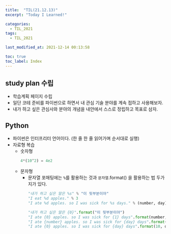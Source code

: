 ```yaml
---
title:  "TIL(21.12.13)"
excerpt: "Today I Learned!"

categories:
  - TIL_2021
tags:
  - TIL_2021

last_modified_at: 2021-12-14 00:13:58

toc: true
toc_label: Index
---
```


## study plan 수립
  - 학습계획 페이지 수립
  - 일단 코테 준비를 파이썬으로 하면서 내 관심 기술 분야를 계속 접하고 사용해보자.
  - 내가 하고 싶은 관심사와 분야의 개념을 내안에서 스스로 정립하고 목표로 삼자.

## Python
  - 파이썬은 인터프리터 언어이다. (한 줄 한 줄 읽어가며 순서대로 실행)
  - 자료형 복습
    - 숫자형
      ```python
      4*(10^2) = 4e2
      ```
    - 문자형
      - 문자열 포매팅에는 `%`를 활용하는 것과 `문자열`.format() 을 활용하는 법 두가지가 있다.
        ```python
        "내가 하고 싶은 말은 %s" % "이 뒷부분이야"
        "I eat %d apples." % 3
        "I ate %d apples. so I was sick for %s days." % (number, day)

        "내가 하고 싶은 말은 {0}".format("이 뒷부분이야")
        "I ate {0} apples. so I was sick for {1} days".format(number, day)
        "I ate {number} apples. so I was sick for {day} days".format(number=10, day=3)
        "I ate {0} apples. so I was sick for {day} days".format(10, day=3)
        ``` 
    